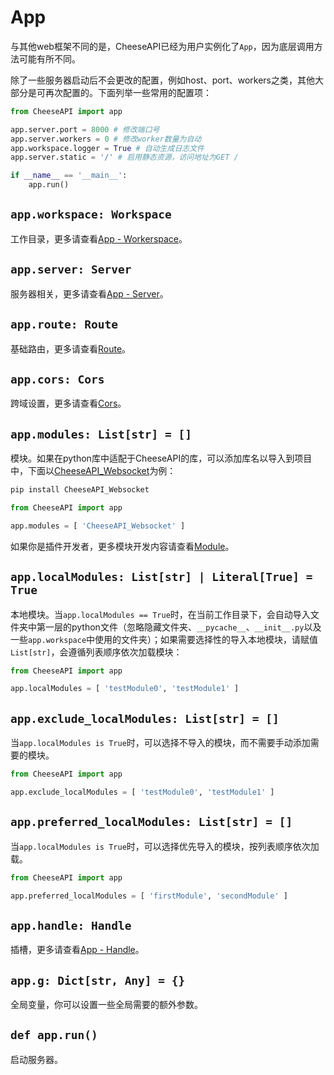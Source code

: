 # **App**

与其他web框架不同的是，CheeseAPI已经为用户实例化了`App`，因为底层调用方法可能有所不同。

除了一些服务器启动后不会更改的配置，例如host、port、workers之类，其他大部分是可再次配置的。下面列举一些常用的配置项：

```python
from CheeseAPI import app

app.server.port = 8000 # 修改端口号
app.server.workers = 0 # 修改worker数量为自动
app.workspace.logger = True # 自动生成日志文件
app.server.static = '/' # 启用静态资源，访问地址为GET /

if __name__ == '__main__':
    app.run()
```

## **`app.workspace: Workspace`**

工作目录，更多请查看[App - Workerspace](./App/Workspace.md)。

## **`app.server: Server`**

服务器相关，更多请查看[App - Server](./App/Server.md)。

## **`app.route: Route`**

基础路由，更多请查看[Route](./Route.md)。

## **`app.cors: Cors`**

跨域设置，更多请查看[Cors](./App/Cors.md)。

## **`app.modules: List[str] = []`**

模块。如果在python库中适配于CheeseAPI的库，可以添加库名以导入到项目中，下面以[CheeseAPI_Websocket](https://github.com/CheeseUnknown/CheeseAPI_Websocket)为例：

```bash
pip install CheeseAPI_Websocket
```

```python
from CheeseAPI import app

app.modules = [ 'CheeseAPI_Websocket' ]
```

如果你是插件开发者，更多模块开发内容请查看[Module](./Module.md)。

## **`app.localModules: List[str] | Literal[True] = True`**

本地模块。当`app.localModules == True`时，在当前工作目录下，会自动导入文件夹中第一层的python文件（忽略隐藏文件夹、`__pycache__`、`__init__.py`以及一些`app.workspace`中使用的文件夹）；如果需要选择性的导入本地模块，请赋值`List[str]`，会遵循列表顺序依次加载模块：

```python
from CheeseAPI import app

app.localModules = [ 'testModule0', 'testModule1' ]
```

## **`app.exclude_localModules: List[str] = []`**

当`app.localModules is True`时，可以选择不导入的模块，而不需要手动添加需要的模块。

```python
from CheeseAPI import app

app.exclude_localModules = [ 'testModule0', 'testModule1' ]
```

## **`app.preferred_localModules: List[str] = []`**

当`app.localModules is True`时，可以选择优先导入的模块，按列表顺序依次加载。

```python
from CheeseAPI import app

app.preferred_localModules = [ 'firstModule', 'secondModule' ]
```

## **`app.handle: Handle`**

插槽，更多请查看[App - Handle](./App/Handle.md)。

## **`app.g: Dict[str, Any] = {}`**

全局变量，你可以设置一些全局需要的额外参数。

## **`def app.run()`**

启动服务器。
